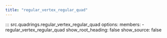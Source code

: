 ```yaml
---
title: "regular_vertex_regular_quad"
---
```


::: src.quadrings.regular_vertex_regular_quad
    options:
      members:
        - regular_vertex_regular_quad
      show_root_heading: false
      show_source: false